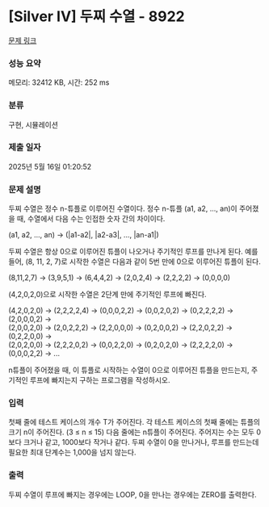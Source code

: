 # [Silver IV] 두찌 수열 - 8922 

[문제 링크](https://www.acmicpc.net/problem/8922) 

### 성능 요약

메모리: 32412 KB, 시간: 252 ms

### 분류

구현, 시뮬레이션

### 제출 일자

2025년 5월 16일 01:20:52

### 문제 설명

<p>두찌 수열은 정수 n-튜플로 이루어진 수열이다. 정수 n-튜플 (a1, a2, ..., an)이 주어졌을 때, 수열에서 다음 수는 인접한 숫자 간의 차이이다.</p>

<p>(a1, a2, ..., an) -> (|a1-a2|, |a2-a3|, ..., |an-a1|)</p>

<p>두찌 수열은 항상 0으로 이루어진 튜플이 나오거나 주기적인 루프를 만나게 된다. 예를 들어, (8, 11, 2, 7)로 시작한 수열은 다음과 같이 5번 만에 0으로 이루어진 튜플이 된다.</p>

<p>(8,11,2,7) -> (3,9,5,1) -> (6,4,4,2) -> (2,0,2,4) -> (2,2,2,2) -> (0,0,0,0)</p>

<p>(4,2,0,2,0)으로 시작한 수열은 2단계 만에 주기적인 루프에 빠진다.</p>

<p>(4,2,0,2,0) -> (2,2,2,2,4) -> (0,0,0,2,2) -> (0,0,2,0,2) -> (0,2,2,2,2) -> (2,0,0,0,2) -><br>
(2,0,0,2,0) -> (2,0,2,2,2) -> (2,2,0,0,0) -> (0,2,0,0,2) -> (2,2,0,2,2) -> (0,2,2,0,0) -><br>
(2,0,2,0,0) -> (2,2,2,0,2) -> (0,0,2,2,0) -> (0,2,0,2,0) -> (2,2,2,2,0) -> (0,0,0,2,2) -> ...</p>

<p>n튜플이 주어졌을 때, 이 튜플로 시작하는 수열이 0으로 이루어진 튜플을 만드는지, 주기적인 루프에 빠지는지 구하는 프로그램을 작성하시오.</p>

### 입력 

 <p>첫째 줄에 테스트 케이스의 개수 T가 주어진다. 각 테스트 케이스의 첫째 줄에는 튜플의 크기 n이 주어진다. (3 ≤ n ≤ 15) 다음 줄에는 n튜플이 주어진다. 주어지는 수는 모두 0보다 크거나 같고, 1000보다 작거나 같다. 두찌 수열이 0을 만나거나, 루프를 만드는데 필요한 최대 단계수는 1,000을 넘지 않는다.</p>

### 출력 

 <p>두찌 수열이 루프에 빠지는 경우에는 LOOP, 0을 만나는 경우에는 ZERO를 출력한다.</p>

